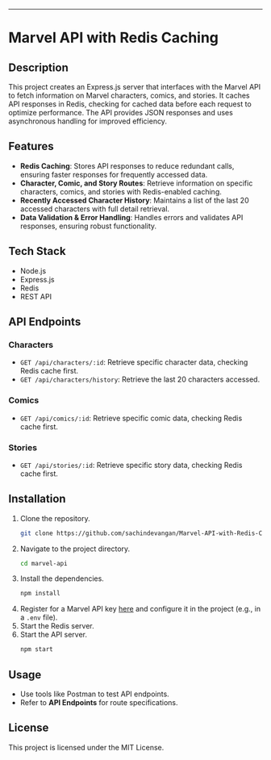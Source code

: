 
---

# Marvel API with Redis Caching

## Description
This project creates an Express.js server that interfaces with the Marvel API to fetch information on Marvel characters, comics, and stories. It caches API responses in Redis, checking for cached data before each request to optimize performance. The API provides JSON responses and uses asynchronous handling for improved efficiency.

## Features
- **Redis Caching**: Stores API responses to reduce redundant calls, ensuring faster responses for frequently accessed data.
- **Character, Comic, and Story Routes**: Retrieve information on specific characters, comics, and stories with Redis-enabled caching.
- **Recently Accessed Character History**: Maintains a list of the last 20 accessed characters with full detail retrieval.
- **Data Validation & Error Handling**: Handles errors and validates API responses, ensuring robust functionality.

## Tech Stack
- Node.js
- Express.js
- Redis
- REST API

## API Endpoints
### Characters
- `GET /api/characters/:id`: Retrieve specific character data, checking Redis cache first.
- `GET /api/characters/history`: Retrieve the last 20 characters accessed.

### Comics
- `GET /api/comics/:id`: Retrieve specific comic data, checking Redis cache first.

### Stories
- `GET /api/stories/:id`: Retrieve specific story data, checking Redis cache first.

## Installation
1. Clone the repository.
   ```bash
   git clone https://github.com/sachindevangan/Marvel-API-with-Redis-Caching
   ```
2. Navigate to the project directory.
   ```bash
   cd marvel-api
   ```
3. Install the dependencies.
   ```bash
   npm install
   ```
4. Register for a Marvel API key [here](https://developer.marvel.com/account) and configure it in the project (e.g., in a `.env` file).
5. Start the Redis server.
6. Start the API server.
   ```bash
   npm start
   ```

## Usage
- Use tools like Postman to test API endpoints.
- Refer to **API Endpoints** for route specifications.

## License
This project is licensed under the MIT License.